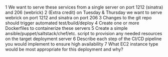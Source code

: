 1    We want to serve these services from a single server on port 1212 (sinatra) and 206 (webrick)
2    (Extra credit) on Tuesday & Thursday we want to serve webrick on port 1212 and sinatra on port 206
3    Changes to the git repo should trigger automated test/build/deploy
4    Create one or more Dockerfiles to containerize these servers
5    Create a simple ansible/puppet/saltstack/chef/etc. script to provision any needed resources on the target deployment server
6    Describe each step of the CI/CD pipeline you would implement to ensure high availability
7    What EC2 instance type would be most appropriate for this deployment and why?
